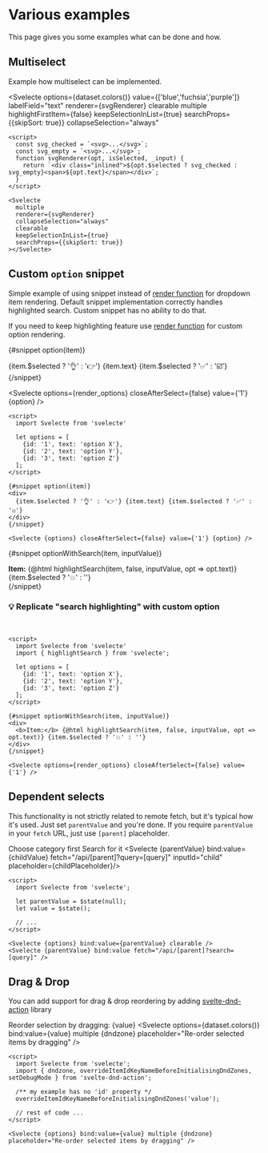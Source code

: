 <script>
  import { onMount } from 'svelte';
  import { dataset } from '../data';
  import { dndzone, overrideItemIdKeyNameBeforeInitialisingDndZones, setDebugMode } from 'svelte-dnd-action';
  import Svelecte from '$lib/Svelecte.svelte';

  import { highlightSearch } from '$lib';

  /** ************************************ drag-n-drop */

  overrideItemIdKeyNameBeforeInitialisingDndZones('value');

  let value = $state(['red', 'blue', 'purple']);

  /** ************************************ custom element */

  onMount(() => {
    import('$lib/component').then(resolved => {
      resolved.registerAsCustomElement('el-svelecte');
    });
  });

  const options = JSON.stringify(dataset.colors());
  const render_options = [
    {id: '1', text: 'option X'},
    {id: '2', text: 'option Y'},
    {id: '3', text: 'option Z'}
	];

  /** ************************************ multiselect */

  const svg_checked = `<svg width="20" height="20" viewBox="0 0 24 24" fill="none" xmlns="http://www.w3.org/2000/svg">
    <g id="Interface / Checkbox_Check">
    <path id="Vector" d="M8 12L11 15L16 9M4 16.8002V7.2002C4 6.08009 4 5.51962 4.21799 5.0918C4.40973 4.71547 4.71547 4.40973 5.0918 4.21799C5.51962 4 6.08009 4 7.2002 4H16.8002C17.9203 4 18.4796 4 18.9074 4.21799C19.2837 4.40973 19.5905 4.71547 19.7822 5.0918C20 5.5192 20 6.07899 20 7.19691V16.8036C20 17.9215 20 18.4805 19.7822 18.9079C19.5905 19.2842 19.2837 19.5905 18.9074 19.7822C18.48 20 17.921 20 16.8031 20H7.19691C6.07899 20 5.5192 20 5.0918 19.7822C4.71547 19.5905 4.40973 19.2842 4.21799 18.9079C4 18.4801 4 17.9203 4 16.8002Z" stroke-width="2" stroke-linecap="round" stroke-linejoin="round"/>
    </g>
    </svg>`;
  const svg_empty = `<svg width="20" height="20" viewBox="0 0 24 24" fill="none" xmlns="http://www.w3.org/2000/svg">
    <g id="Interface / Checkbox_Unchecked">
    <path id="Vector" d="M4 7.2002V16.8002C4 17.9203 4 18.4801 4.21799 18.9079C4.40973 19.2842 4.71547 19.5905 5.0918 19.7822C5.5192 20 6.07899 20 7.19691 20H16.8031C17.921 20 18.48 20 18.9074 19.7822C19.2837 19.5905 19.5905 19.2842 19.7822 18.9079C20 18.4805 20 17.9215 20 16.8036V7.19691C20 6.07899 20 5.5192 19.7822 5.0918C19.5905 4.71547 19.2837 4.40973 18.9074 4.21799C18.4796 4 17.9203 4 16.8002 4H7.2002C6.08009 4 5.51962 4 5.0918 4.21799C4.71547 4.40973 4.40973 4.71547 4.21799 5.0918C4 5.51962 4 6.08009 4 7.2002Z" stroke-width="2" stroke-linecap="round" stroke-linejoin="round"/>
    </g>
    </svg>`

  /** @type {import('$lib/Svelecte.svelte').RenderFunction} */
  function svgRenderer(opt, isSelected, _input) {
    return `<div class="inlined">${opt.$selected ? svg_checked : svg_empty}<span>${opt.text}</span></div>`;
  }

  /** ************************************ dependent selects */

  let parentValue = $state(null);
  let childValue = $state(null);

  function updateParent(value) {
    parentValue = value;
  }

  let parentOptions = [
    { id: 'colors', text: 'Colors'},
    { id: 'countries', text: 'Countries' },
    { id: 'countryGroups', text: 'Country Groups' },
  ];

  let childPlaceholder = $derived(parentValue ? 'Now you can start searching' : 'Pick parent first');

</script>

# Various examples

This page gives you some examples what can be done and how.

## Multiselect

Example how multiselect can be implemented.

<Svelecte options={dataset.colors()} value={['blue','fuchsia','purple']} labelField="text"
  renderer={svgRenderer}
  clearable
  multiple
  highlightFirstItem={false}
  keepSelectionInList={true}
  searchProps={{skipSort: true}}
  collapseSelection="always"
></Svelecte>

```svelte
<script>
  const svg_checked = `<svg>...</svg>`;
  const svg_empty = `<svg>...</svg>`;
  function svgRenderer(opt, isSelected, _input) {
    return `<div class="inlined">${opt.$selected ? svg_checked : svg_empty}<span>${opt.text}</span></div>`;
  }
</script>

<Svelecte
  multiple
  renderer={svgRenderer}
  collapseSelection="always"
  clearable
  keepSelectionInList={true}
  searchProps={{skipSort: true}}
></Svelecte>
```

## Custom `option` snippet

Simple example of using snippet instead of [render function](/rendering#render-functions) for dropdown item rendering.
Default snippet implementation correctly handles highlighted search. Custom snippet has no ability to do that.

If you need to keep highlighting feature use [render function](/rendering#render-functions) for custom option rendering.

{#snippet option(item)}
<div>
	{item.$selected ? '👌' : '👉'} {item.text} {item.$selected ? '✅' : '☑️'}
</div>
{/snippet}

<Svelecte options={render_options} closeAfterSelect={false} value={'1'} {option} />

```svelte
<script>
  import Svelecte from 'svelecte'

  let options = [
    {id: '1', text: 'option X'},
    {id: '2', text: 'option Y'},
    {id: '3', text: 'option Z'}
  ];
</script>

{#snippet option(item)}
<div>
  {item.$selected ? '👌' : '👉'} {item.text} {item.$selected ? '✅' : '☑️'}
</div>
{/snippet}

<Svelecte {options} closeAfterSelect={false} value={'1'} {option} />
```

{#snippet optionWithSearch(item, inputValue)}
<div>
  <b>Item:</b> {@html highlightSearch(item, false, inputValue, opt => opt.text)} {item.$selected ? '💥' : ''}
</div>
{/snippet}

<h3 class="mb-3">💡 Replicate "search highlighting" with custom option</h3>
<br>
<Svelecte
  options={render_options}
  closeAfterSelect={false}
  option={optionWithSearch}
/>

```svelte
<script>
  import Svelecte from 'svelecte'
  import { highlightSearch } from 'svelecte';

  let options = [
    {id: '1', text: 'option X'},
    {id: '2', text: 'option Y'},
    {id: '3', text: 'option Z'}
  ];
</script>

{#snippet optionWithSearch(item, inputValue)}
<div>
  <b>Item:</b> {@html highlightSearch(item, false, inputValue, opt => opt.text)} {item.$selected ? '💥' : ''}
</div>
{/snippet}

<Svelecte options={render_options} closeAfterSelect={false} value={'1'} />
```

## Dependent selects

This functionality is not strictly related to remote fetch, but it's typical how it's used. Just set `parentValue` and
you're done. If you require `parentValue` in your `fetch` URL, just use `[parent]` placeholder.

<label for="parent">Choose category first</label>
<Svelecte options={parentOptions} bind:value={parentValue} inputId="parent" clearable />
<label for="child">Search for it</label>
<Svelecte {parentValue} bind:value={childValue} fetch="/api/[parent]?query=[query]" inputId="child" placeholder={childPlaceholder}/>

```svelte
<script>
  import Svelecte from 'svelecte';

  let parentValue = $state(null);
  let value = $state();

  // ...
</script>

<Svelecte {options} bind:value={parentValue} clearable />
<Svelecte {parentValue} bind:value fetch="/api/[parent]?search=[query]" />
```


## Drag & Drop

You can add support for drag & drop reordering by adding [svelte-dnd-action](https://github.com/isaacHagoel/svelte-dnd-action/) library

Reorder selection by dragging: {value}
<Svelecte options={dataset.colors()} bind:value={value} multiple {dndzone} placeholder="Re-order selected items by dragging" />

```svelte
<script>
  import Svelecte from 'svelecte';
  import { dndzone, overrideItemIdKeyNameBeforeInitialisingDndZones, setDebugMode } from 'svelte-dnd-action';

  /** my example has no 'id' property */
  overrideItemIdKeyNameBeforeInitialisingDndZones('value');

  // rest of code ...
</script>

<Svelecte {options} bind:value={value} multiple {dndzone} placeholder="Re-order selected items by dragging" />
```

<style>
  :global(.inlined) {
    display: inline-flex;
    align-items: center;
    gap: 8px;
  }
  :global(.light .sv-item--content svg) {
    stroke: #000;
  }
  :global(.dark .sv-item--content svg) {
    stroke: #eee;
  }
</style>
